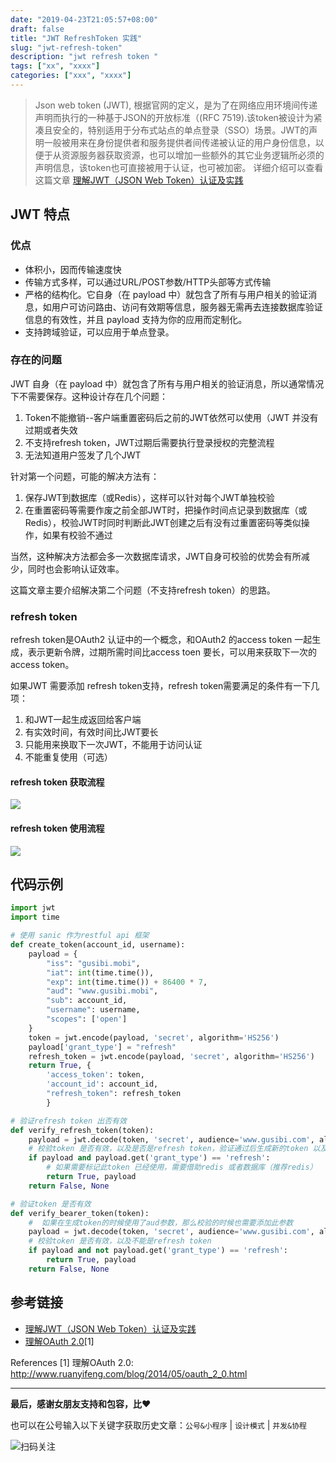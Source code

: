 ```yaml
---
date: "2019-04-23T21:05:57+08:00"
draft: false
title: "JWT RefreshToken 实践"
slug: "jwt-refresh-token"
description: "jwt refresh token "
tags: ["xx", "xxxx"]
categories: ["xxx", "xxxx"]
---
```



> Json web token (JWT), 根据官网的定义，是为了在网络应用环境间传递声明而执行的一种基于JSON的开放标准（(RFC 7519).该token被设计为紧凑且安全的，特别适用于分布式站点的单点登录（SSO）场景。JWT的声明一般被用来在身份提供者和服务提供者间传递被认证的用户身份信息，以便于从资源服务器获取资源，也可以增加一些额外的其它业务逻辑所必须的声明信息，该token也可直接被用于认证，也可被加密。
> 详细介绍可以查看这篇文章 [理解JWT（JSON Web Token）认证及实践](https://mp.weixin.qq.com/s/gUgh_kmMu0Hmobeah7wNLQ)

## JWT 特点

### 优点

* 体积小，因而传输速度快
* 传输方式多样，可以通过URL/POST参数/HTTP头部等方式传输
* 严格的结构化。它自身（在 payload 中）就包含了所有与用户相关的验证消息，如用户可访问路由、访问有效期等信息，服务器无需再去连接数据库验证信息的有效性，并且 payload 支持为你的应用而定制化。
* 支持跨域验证，可以应用于单点登录。

### 存在的问题

JWT 自身（在 payload 中）就包含了所有与用户相关的验证消息，所以通常情况下不需要保存。这种设计存在几个问题：

1. Token不能撤销--客户端重置密码后之前的JWT依然可以使用（JWT 并没有过期或者失效
2. 不支持refresh token，JWT过期后需要执行登录授权的完整流程
3. 无法知道用户签发了几个JWT

针对第一个问题，可能的解决方法有：

1. 保存JWT到数据库（或Redis），这样可以针对每个JWT单独校验
2. 在重置密码等需要作废之前全部JWT时，把操作时间点记录到数据库（或Redis），校验JWT时同时判断此JWT创建之后有没有过重置密码等类似操作，如果有校验不通过


当然，这种解决方法都会多一次数据库请求，JWT自身可校验的优势会有所减少，同时也会影响认证效率。

这篇文章主要介绍解决第二个问题（不支持refresh token）的思路。

### refresh token

refresh token是OAuth2 认证中的一个概念，和OAuth2 的access token 一起生成，表示更新令牌，过期所需时间比access toen 要长，可以用来获取下一次的access token。

如果JWT 需要添加 refresh token支持，refresh token需要满足的条件有一下几项：

1. 和JWT一起生成返回给客户端
2. 有实效时间，有效时间比JWT要长
3. 只能用来换取下一次JWT，不能用于访问认证
4. 不能重复使用（可选）


#### refresh token 获取流程

![](http://media.gusibi.mobi/kY3mm6nLAlHkGDxHJF1WLctLSbp9eA-6iirdYBlC0CDwMcq_rTPsCWpAhmWUr_nJ)

#### refresh token 使用流程

![](http://media.gusibi.mobi/-PJDYI_rQ-EiYl6aGJ-_zPtkgKY9nRnBnShAj47rsoEY115E8IRlM4zMuOvx70zi)

## 代码示例

```python
import jwt
import time

# 使用 sanic 作为restful api 框架 
def create_token(account_id, username):
    payload = {
        "iss": "gusibi.mobi",
        "iat": int(time.time()),
        "exp": int(time.time()) + 86400 * 7,
        "aud": "www.gusibi.mobi",
        "sub": account_id,
        "username": username,
        "scopes": ['open']
    }
    token = jwt.encode(payload, 'secret', algorithm='HS256')
    payload['grant_type'] = "refresh"
    refresh_token = jwt.encode(payload, 'secret', algorithm='HS256')
    return True, {
        'access_token': token,
        'account_id': account_id,
        "refresh_token": refresh_token
        }

# 验证refresh token 出否有效
def verify_refresh_token(token):
    payload = jwt.decode(token, 'secret', audience='www.gusibi.com', algorithms=['HS256'])
    # 校验token 是否有效，以及是否是refresh token，验证通过后生成新的token 以及 refresh_token
    if payload and payload.get('grant_type') == 'refresh':
        # 如果需要标记此token 已经使用，需要借助redis 或者数据库（推荐redis）
        return True, payload
    return False, None

# 验证token 是否有效
def verify_bearer_token(token):
    #  如果在生成token的时候使用了aud参数，那么校验的时候也需要添加此参数
    payload = jwt.decode(token, 'secret', audience='www.gusibi.com', algorithms=['HS256'])
    # 校验token 是否有效，以及不能是refresh token
    if payload and not payload.get('grant_type') == 'refresh':
        return True, payload
    return False, None
```


## 参考链接

* [理解JWT（JSON Web Token）认证及实践](https://mp.weixin.qq.com/s/gUgh_kmMu0Hmobeah7wNLQ)
* [理解OAuth 2.0](http://www.ruanyifeng.com/blog/2014/05/oauth_2_0.html)[1] 

References
[1] 理解OAuth 2.0: http://www.ruanyifeng.com/blog/2014/05/oauth_2_0.html


------


**最后，感谢女朋友支持和包容，比❤️**

也可以在公号输入以下关键字获取历史文章：`公号&小程序` | `设计模式` | `并发&协程`

![扫码关注](http://media.gusibi.mobi/zHqNew3j1brVxSoTkjOerslhnB_ZpchcOXf60lFUxiZ5YtnCHs5HrJNOP14go6Ea)
